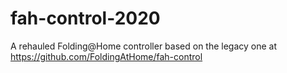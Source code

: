# fah-control-2020
A rehauled Folding@Home controller based on the legacy one at https://github.com/FoldingAtHome/fah-control
